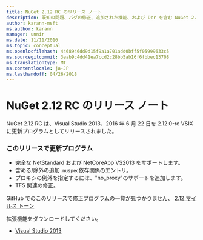 ```yaml
---
title: NuGet 2.12 RC のリリース ノート
description: 既知の問題、バグの修正、追加された機能、および Dcr を含む NuGet 2.12 RC のリリース ノートします。
author: karann-msft
ms.author: karann
manager: unnir
ms.date: 11/11/2016
ms.topic: conceptual
ms.openlocfilehash: 4468946dd9d15f9a1a701add0bff5f05999633c5
ms.sourcegitcommit: 3eab9c4dd41ea7ccd2c28bb5ab16f6fbbec13708
ms.translationtype: MT
ms.contentlocale: ja-JP
ms.lasthandoff: 04/26/2018
---
```

# <a name="nuget-212-rc-release-notes"></a>NuGet 2.12 RC のリリース ノート

NuGet 2.12 RC は、Visual Studio 2013、2016 年 6 月 22 日を 2.12.0-rc VSIX に更新プログラムとしてリリースされました。

### <a name="updates-in-this-release"></a>このリリースで更新プログラム

* 完全な NetStandard および NetCoreApp VS2013 をサポートします。
* 含める/除外の追加`.nuspec`依存関係のエントリ。
* プロキシの例外を指定するには、"no_proxy"のサポートを追加します。
* TFS 関連の修正。

GitHub でのこのリリースで修正プログラムの一覧が見つかりません、 [2.12 マイルス トーン](https://github.com/NuGet/Home/issues?q=milestone%3A2.12+is%3Aclosed)

拡張機能をダウンロードしてください。

* [Visual Studio 2013](https://dist.nuget.org/visualstudio-2013-vsix/v2.12.0-rc/NuGet.Tools.vsix)
